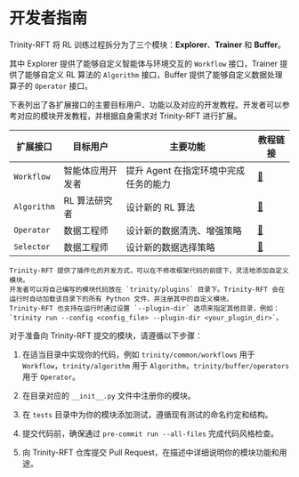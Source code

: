 # 开发者指南

Trinity-RFT 将 RL 训练过程拆分为了三个模块：**Explorer**、**Trainer** 和 **Buffer**。

其中 Explorer 提供了能够自定义智能体与环境交互的 `Workflow` 接口，Trainer 提供了能够自定义 RL 算法的 `Algorithm` 接口，Buffer 提供了能够自定义数据处理算子的 `Operator` 接口。

下表列出了各扩展接口的主要目标用户、功能以及对应的开发教程。开发者可以参考对应的模块开发教程，并根据自身需求对 Trinity-RFT 进行扩展。

| 扩展接口      | 目标用户        | 主要功能                            |  教程链接          |
|--------------|----------------|-----------------------------------|------------------|
| `Workflow`   | 智能体应用开发者 | 提升 Agent 在指定环境中完成任务的能力  | [🔗](./develop_workflow.md) |
| `Algorithm`  | RL 算法研究者   | 设计新的 RL 算法                    | [🔗](./develop_algorithm.md) |
| `Operator`   | 数据工程师      | 设计新的数据清洗、增强策略            | [🔗](./develop_operator.md) |
| `Selector`   | 数据工程师      | 设计新的数据选择策略                  | [🔗](./develop_selector.md) |

```{tip}
Trinity-RFT 提供了插件化的开发方式，可以在不修改框架代码的前提下，灵活地添加自定义模块。
开发者可以将自己编写的模块代码放在 `trinity/plugins` 目录下。Trinity-RFT 会在运行时自动加载该目录下的所有 Python 文件，并注册其中的自定义模块。
Trinity-RFT 也支持在运行时通过设置 `--plugin-dir` 选项来指定其他目录，例如：`trinity run --config <config_file> --plugin-dir <your_plugin_dir>`。
```

对于准备向 Trinity-RFT 提交的模块，请遵循以下步骤：

1. 在适当目录中实现你的代码，例如 `trinity/common/workflows` 用于 `Workflow`，`trinity/algorithm` 用于 `Algorithm`，`trinity/buffer/operators` 用于 `Operator`。

2. 在目录对应的 `__init__.py` 文件中注册你的模块。

3. 在 `tests` 目录中为你的模块添加测试，遵循现有测试的命名约定和结构。

4. 提交代码前，确保通过 `pre-commit run --all-files` 完成代码风格检查。

5. 向 Trinity-RFT 仓库提交 Pull Request，在描述中详细说明你的模块功能和用途。
